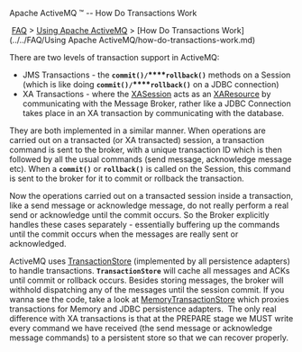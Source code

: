Apache ActiveMQ ™ -- How Do Transactions Work 

 [FAQ](/FAQ/index.md) > [Using Apache ActiveMQ](../../FAQ/using-apache-activemq.md) > [How Do Transactions Work](../../FAQ/Using Apache ActiveMQ/how-do-transactions-work.md)


There are two levels of transaction support in ActiveMQ:

*   JMS Transactions - the **`commit()/`****`rollback()`** methods on a Session (which is like doing **`commit()/`****`rollback()`** on a JDBC connection)
*   XA Transactions - where the [XASession](http://activemq.apache.org/maven/apidocs/src-html/org/apache/activemq/ActiveMQXASession.html) acts as an [XAResource](http://java.sun.com/j2ee/1.4/docs/api/javax/transaction/xa/XAReDevelopers/source.md) by communicating with the Message Broker, rather like a JDBC Connection takes place in an XA transaction by communicating with the database.

They are both implemented in a similar manner. When operations are carried out on a transacted (or XA transacted) session, a transaction command is sent to the broker, with a unique transaction ID which is then followed by all the usual commands (send message, acknowledge message etc). When a **`commit()`** or **`rollback()`** is called on the Session, this command is sent to the broker for it to commit or rollback the transaction.

Now the operations carried out on a transacted session inside a transaction, like a send message or acknowledge message, do not really perform a real send or acknowledge until the commit occurs. So the Broker explicitly handles these cases separately - essentially buffering up the commands until the commit occurs when the messages are really sent or acknowledged.

ActiveMQ uses [TransactionStore](http://activemq.apache.org/maven/apidocs/src-html/org/apache/activemq/store/TransactionStore.html) (implemented by all persistence adapters) to handle transactions. **`TransactionStore`** will cache all messages and ACKs until commit or rollback occurs. Besides storing messages, the broker will withhold dispatching any of the messages until the session commit. If you wanna see the code, take a look at [MemoryTransactionStore](http://activemq.apache.org/maven/apidocs/src-html/org/apache/activemq/store/memory/MemoryTransactionStore.html) which proxies transactions for Memory and JDBC persistence adapters.  The only real difference with XA transactions is that at the PREPARE stage we MUST write every command we have received (the send message or acknowledge message commands) to a persistent store so that we can recover properly.

